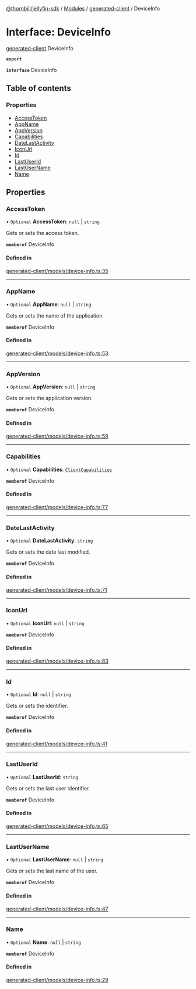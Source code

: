 [@thornbill/jellyfin-sdk](../README.md) / [Modules](../modules.md) / [generated-client](../modules/generated_client.md) / DeviceInfo

# Interface: DeviceInfo

[generated-client](../modules/generated_client.md).DeviceInfo

**`export`**

**`interface`** DeviceInfo

## Table of contents

### Properties

- [AccessToken](generated_client.DeviceInfo.md#accesstoken)
- [AppName](generated_client.DeviceInfo.md#appname)
- [AppVersion](generated_client.DeviceInfo.md#appversion)
- [Capabilities](generated_client.DeviceInfo.md#capabilities)
- [DateLastActivity](generated_client.DeviceInfo.md#datelastactivity)
- [IconUrl](generated_client.DeviceInfo.md#iconurl)
- [Id](generated_client.DeviceInfo.md#id)
- [LastUserId](generated_client.DeviceInfo.md#lastuserid)
- [LastUserName](generated_client.DeviceInfo.md#lastusername)
- [Name](generated_client.DeviceInfo.md#name)

## Properties

### AccessToken

• `Optional` **AccessToken**: ``null`` \| `string`

Gets or sets the access token.

**`memberof`** DeviceInfo

#### Defined in

[generated-client/models/device-info.ts:35](https://github.com/jellyfin/jellyfin-sdk-typescript/blob/fa599ae/src/generated-client/models/device-info.ts#L35)

___

### AppName

• `Optional` **AppName**: ``null`` \| `string`

Gets or sets the name of the application.

**`memberof`** DeviceInfo

#### Defined in

[generated-client/models/device-info.ts:53](https://github.com/jellyfin/jellyfin-sdk-typescript/blob/fa599ae/src/generated-client/models/device-info.ts#L53)

___

### AppVersion

• `Optional` **AppVersion**: ``null`` \| `string`

Gets or sets the application version.

**`memberof`** DeviceInfo

#### Defined in

[generated-client/models/device-info.ts:59](https://github.com/jellyfin/jellyfin-sdk-typescript/blob/fa599ae/src/generated-client/models/device-info.ts#L59)

___

### Capabilities

• `Optional` **Capabilities**: [`ClientCapabilities`](generated_client.ClientCapabilities.md)

**`memberof`** DeviceInfo

#### Defined in

[generated-client/models/device-info.ts:77](https://github.com/jellyfin/jellyfin-sdk-typescript/blob/fa599ae/src/generated-client/models/device-info.ts#L77)

___

### DateLastActivity

• `Optional` **DateLastActivity**: `string`

Gets or sets the date last modified.

**`memberof`** DeviceInfo

#### Defined in

[generated-client/models/device-info.ts:71](https://github.com/jellyfin/jellyfin-sdk-typescript/blob/fa599ae/src/generated-client/models/device-info.ts#L71)

___

### IconUrl

• `Optional` **IconUrl**: ``null`` \| `string`

**`memberof`** DeviceInfo

#### Defined in

[generated-client/models/device-info.ts:83](https://github.com/jellyfin/jellyfin-sdk-typescript/blob/fa599ae/src/generated-client/models/device-info.ts#L83)

___

### Id

• `Optional` **Id**: ``null`` \| `string`

Gets or sets the identifier.

**`memberof`** DeviceInfo

#### Defined in

[generated-client/models/device-info.ts:41](https://github.com/jellyfin/jellyfin-sdk-typescript/blob/fa599ae/src/generated-client/models/device-info.ts#L41)

___

### LastUserId

• `Optional` **LastUserId**: `string`

Gets or sets the last user identifier.

**`memberof`** DeviceInfo

#### Defined in

[generated-client/models/device-info.ts:65](https://github.com/jellyfin/jellyfin-sdk-typescript/blob/fa599ae/src/generated-client/models/device-info.ts#L65)

___

### LastUserName

• `Optional` **LastUserName**: ``null`` \| `string`

Gets or sets the last name of the user.

**`memberof`** DeviceInfo

#### Defined in

[generated-client/models/device-info.ts:47](https://github.com/jellyfin/jellyfin-sdk-typescript/blob/fa599ae/src/generated-client/models/device-info.ts#L47)

___

### Name

• `Optional` **Name**: ``null`` \| `string`

**`memberof`** DeviceInfo

#### Defined in

[generated-client/models/device-info.ts:29](https://github.com/jellyfin/jellyfin-sdk-typescript/blob/fa599ae/src/generated-client/models/device-info.ts#L29)
